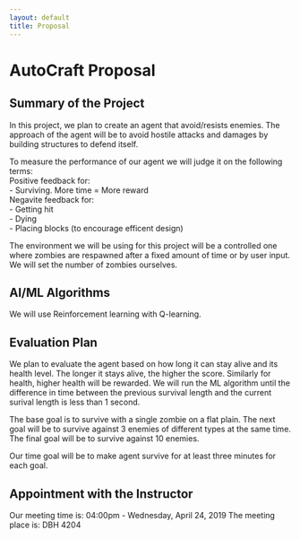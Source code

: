 ```yaml
---
layout: default
title: Proposal
---
```

# AutoCraft Proposal


## Summary of the Project
In this project, we plan to create an agent that avoid/resists enemies. The approach of the agent will be to avoid hostile attacks and damages by building structures to defend itself. 

To measure the performance of our agent we will judge it on the following terms: <br/>
Positive feedback for: <br/>
	- Surviving. More time = More reward <br/>
Negavite feedback for: <br/>
	- Getting hit <br/>
	- Dying <br/>
	- Placing blocks (to encourage efficent design) <br/>

The environment we will be using for this project will be a controlled one where zombies are respawned after a fixed amount of time or by user input. We will set the number of zombies ourselves.


##  AI/ML Algorithms
We will use Reinforcement learning with Q-learning. 

##  Evaluation Plan
We plan to evaluate the agent based on how long it can stay alive and its health level. The longer it stays alive, the higher the score. Similarly for health, higher health will be rewarded. We will run the ML algorithm until the difference in time between the previous survival length and the current surival length is less than 1 second. 

The base goal is to survive with a single zombie on a flat plain. The next goal will be to survive against 3 enemies of different types at the same time. The final goal will be to survive against 10 enemies.

Our time goal will be to make agent survive for at least three minutes for each goal.


## Appointment with the Instructor
Our meeting time is: 04:00pm - Wednesday, April 24, 2019
The meeting place is: DBH 4204


